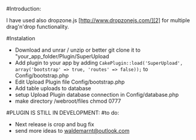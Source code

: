 #Introduction:


I have used also dropzone.js [http://www.dropzonejs.com/][2] for multiple drag'n'drop functionality.

  [2]: http://www.dropzonejs.com/


#Instalation

 - Download and unrar / unzip or better
   git clone it to
   "your_app_folder/Plugin/SuperUpload
 - Add plugin to your app by adding `CakePlugin::load('SuperUpload', array('bootstrap' => true, 'routes' => false));` to Config/bootstrap.php
 - Edit Upload Plugin file Config/bootstrap.php
 - Add table uploads to database
 - setup Upload Plugin database connection in Config/database.php
 - make directory /webroot/files chmod 0777


#PLUGIN IS STILL IN DEVELOPMENT:
#to do:

 - Next release is crop and bug fix
 - send more ideas to waldemarnt@outlook.com

